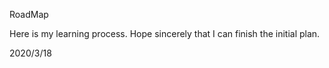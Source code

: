 RoadMap

Here is my learning process. Hope sincerely that I can finish the initial plan.



2020/3/18

